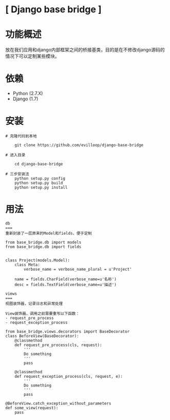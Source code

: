 # [ Django base bridge ]

# 功能概述

放在我们应用和django内部框架之间的桥接基类，目的是在不修改django源码的情况下可以定制某些模块。

# 依赖

* Python (2.7.X)
* Django (1.7)

# 安装

    # 克隆代码到本地
        
        git clone https://github.com/evilloop/django-base-bridge
        
    # 进入目录
        
        cd django-base-bridge
        
    # 三步安装法
        python setup.py config
        python setup.py build
        python setup.py install

# 用法

    db
    ===
    重新封装了一层原来的Model和fields，便于定制
    
    from base_bridge.db import models
    from base_bridge.db import fields


    class Project(models.Model):
        class Meta:
            verbose_name = verbose_name_plural = u'Project'
    
        name = fields.CharField(verbose_name=u'名称')
        desc = fields.TextField(verbose_name=u'描述')

    views
    ===
    视图装饰器，记录日志和异常处理
    
    View装饰器，调用之前需要重写以下函数：
    - request_pre_process
    - request_exception_process

    from base_bridge.views.decorators import BaseDecorator
    class BeforeView(BaseDecorator):
        @classmethod
        def request_pre_process(cls, request):
            '''
            Do something
            '''
            pass

        @classmethod
        def request_exception_process(cls, request, e):
            '''
            Do something
            '''
            pass

    @BeforeView.catch_exception_without_parameters
    def some_view(request):
        pass